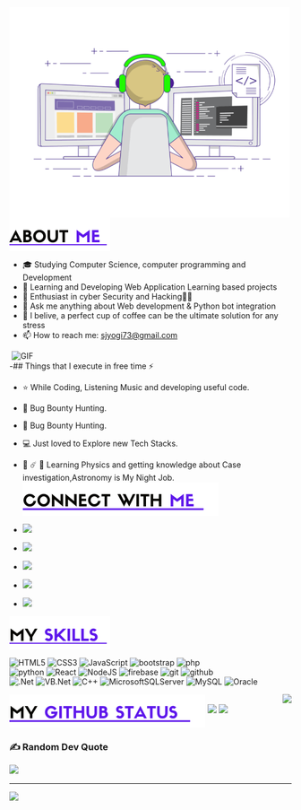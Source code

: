 <img align="left" alt="GIF" src="gif3.gif" width="500"/>
<img align="center" src="about.png?raw=true"/>

- :mortar_board: Studying Computer Science, computer programming and Development
- 🔭 Learning and Developing Web Application Learning based projects 
- 🌱 Enthusiast in cyber Security and Hacking🐱‍👤
- 💬 Ask me anything about Web development & Python bot integration
- 🍵 I belive, a perfect cup of coffee can be the ultimate solution for any stress
- 📫 How to reach me: sjyogi73@gmail.com

<img align="right" alt="GIF" src="data-science.gif" width="500"/>


-## Things that I execute in free time ⚡
- ⭐️ While Coding, Listening Music and developing useful code.
- :closed_lock_with_key: Bug Bounty Hunting.
- :closed_lock_with_key: Bug Bounty Hunting.
- :computer: Just loved to Explore new Tech Stacks.
- 🌌 ☄️ 🔭 Learning Physics and getting knowledge about Case investigation,Astronomy is My Night Job.
  <img align="center" src="connect.png?raw=true"/>

- <a href="https://www.instagram.com/sjyogi73/"><img src="https://img.shields.io/badge/instagram%20@sjyogi73-DD2476?style=for-the-badge&logo=instagram&logoColor=white"/></a>
- <a href="https://facebook.com/yogeshwaransaravanan"><img src="https://img.shields.io/badge/facebook%20@yogeshwaransaravanan-344E86?style=for-the-badge&logo=facebook&logoColor=white"/></a>
- <a href="https://twitter.com/war_yogi?t=HQfXHuqBmmu7_QlX9_K1sg&s=09"><img src="https://img.shields.io/badge/twitter%20@war_yogi-0D95E8?style=for-the-badge&logo=twitter&logoColor=white"/></a>
- <a href="https://linkedin.com/in/www.linkedin.com/in/yogeshwaran-s-37939021a"><img height="30px" src="https://img.shields.io/badge/My%20Linkedin:%20yogeshwaran-8E2DE2?style=for-the-badge&logo=linkedin&logoColor=white"/></a>
- <a href="https://youtube.com/c/https://www.youtube.com/channel/UCP23FSqQPw2bAFsNrgCYA5A"><img height="30px" src="https://img.shields.io/badge/YouTube-%23FF0000.svg?logo=YouTube&logoColor=white"/></a>

<img align="center" src="skills.png?raw=true">

![HTML5](https://img.shields.io/badge/html%205-grey?style=for-the-badge&logo=html5&logoColor=white&labelColor=8E2DE2)
![CSS3](https://img.shields.io/badge/css%203-grey?style=for-the-badge&logo=css3&logoColor=white&labelColor=8E2DE2)
![JavaScript](https://img.shields.io/badge/-JavaScript-grey?style=for-the-badge&logo=javascript&logoColor=white&labelColor=8E2DE2)
![bootstrap](https://img.shields.io/badge/-bootstrap-grey?style=for-the-badge&logo=bootstrap&logoColor=white&labelColor=8E2DE2)
![php](https://img.shields.io/badge/-php-grey?style=for-the-badge&logo=php&logoColor=white&labelColor=8E2DE2)
<br>
![python](https://img.shields.io/badge/Python-grey?style=for-the-badge&logo=python&logoColor=white&labelColor=8E2DE2)
![React](https://img.shields.io/badge/ReactJS-grey?style=for-the-badge&logo=react&logoColor=white&labelColor=8E2DE2)
![NodeJS](https://img.shields.io/badge/NodeJS-grey?style=for-the-badge&logo=node.js&logoColor=white&labelColor=8E2DE2)
![firebase](https://img.shields.io/badge/-firebase-grey?style=for-the-badge&logo=firebase&logoColor=white&labelColor=8E2DE2)
![git](https://img.shields.io/badge/-git-grey?style=for-the-badge&logo=git&logoColor=white&labelColor=8E2DE2)
![github](https://img.shields.io/badge/-github-grey?style=for-the-badge&logo=github&logoColor=white&labelColor=8E2DE2)
<br>
![.Net](https://img.shields.io/badge/.Net-grey?style=for-the-badge&logo=.net&logoColor=white&labelColor=8E2DE2)
![VB.Net](https://img.shields.io/badge/vb.Net-grey?style=for-the-badge&logo=vb.net&logoColor=white&labelColor=8E2DE2)
![C++](https://img.shields.io/badge/C++-grey?style=for-the-badge&logo=C%2B%2B&logoColor=white&labelColor=8E2DE2)
![MicrosoftSQLServer](https://img.shields.io/badge/MicrosoftSQLServer-grey?style=for-the-badge&logo=microsoft%20sql%20server&logoColor=white&labelColor=8E2DE2)
![MySQL](https://img.shields.io/badge/MySQL-grey?style=for-the-badge&logo=mysql&logoColor=white&labelColor=8E2DE2) 
![Oracle](https://img.shields.io/badge/Oracle-grey?style=for-the-badge&logo=oracle&logoColor=white&labelColor=8E2DE2)

<img align="center" src="git.png?raw=true"/>

<img align="right" src="https://github-readme-stats-sigma-five.vercel.app/api/top-langs/?username=sjyogi73&langs_count=8&theme=radical&title_color=8E2DE2&text_color=fff"/>
<img src="https://github-readme-stats-sigma-five.vercel.app/api?username=sjyogi73&show_icons=true&bg_color=30,e94393,6e25db&title_color=fff&text_color=fff&icon_color=8E2DE2">
<img src="https://github-profile-trophy.vercel.app/?username=sjyogi73&theme=monokai" />

### ✍️ Random Dev Quote
![](https://quotes-github-readme.vercel.app/api?type=horizontal&theme=radical)

---
[![](https://visitcount.itsvg.in/api?id=sjyogi73&icon=1&color=1)](https://visitcount.itsvg.in)
